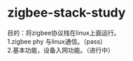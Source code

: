 # zigbee-stack-study

目的：将zigbee协议栈在linux上面运行。<br>
1.zigbee phy 与linux通信。（pass）<br>
2.基本功能，设备入网功能。（进行中）<br>



